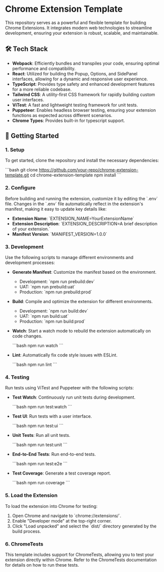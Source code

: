 # Chrome Extension Template

This repository serves as a powerful and flexible template for building Chrome Extensions. It integrates modern web technologies to streamline development, ensuring your extension is robust, scalable, and maintainable.

## 🛠 Tech Stack

- **Webpack**: Efficiently bundles and transpiles your code, ensuring optimal performance and compatibility.
- **React**: Utilized for building the Popup, Options, and SidePanel interfaces, allowing for a dynamic and responsive user experience.
- **TypeScript**: Provides type safety and enhanced development features for a more reliable codebase.
- **Tailwind CSS**: A utility-first CSS framework for rapidly building custom user interfaces.
- **ViTest**: A fast and lightweight testing framework for unit tests.
- **Puppeteer**: Enables headless browser testing, ensuring your extension functions as expected across different scenarios.
- **Chrome Types**: Provides built-in for typescript support.

## 🚀 Getting Started

### 1. Setup

To get started, clone the repository and install the necessary dependencies:

\`\`\`bash
git clone https://github.com/your-repo/chrome-extension-template.git
cd chrome-extension-template
npm install
\`\`\`

### 2. Configure

Before building and running the extension, customize it by editing the \`.env\` file. Changes in the \`.env\` file automatically reflect in the extension's manifest, making it easy to update key details like:

- **Extension Name**: \`EXTENSION_NAME=YourExtensionName\`
- **Extension Description**: \`EXTENSION_DESCRIPTION=A brief description of your extension.\`
- **Manifest Version**: \`MANIFEST_VERSION=1.0.0\`

### 3. Development

Use the following scripts to manage different environments and development processes:

- **Generate Manifest**: Customize the manifest based on the environment.

  - Development: \`npm run prebuild:dev\`
  - UAT: \`npm run prebuild:uat\`
  - Production: \`npm run prebuild:prod\`

- **Build**: Compile and optimize the extension for different environments.

  - Development: \`npm run build:dev\`
  - UAT: \`npm run build:uat\`
  - Production: \`npm run build:prod\`

- **Watch**: Start a watch mode to rebuild the extension automatically on code changes.

  \`\`\`bash
  npm run watch
  \`\`\`

- **Lint**: Automatically fix code style issues with ESLint.

  \`\`\`bash
  npm run lint
  \`\`\`

### 4. Testing

Run tests using ViTest and Puppeteer with the following scripts:

- **Test Watch**: Continuously run unit tests during development.

  \`\`\`bash
  npm run test:watch
  \`\`\`

- **Test UI**: Run tests with a user interface.

  \`\`\`bash
  npm run test:ui
  \`\`\`

- **Unit Tests**: Run all unit tests.

  \`\`\`bash
  npm run test:unit
  \`\`\`

- **End-to-End Tests**: Run end-to-end tests.

  \`\`\`bash
  npm run test:e2e
  \`\`\`

- **Test Coverage**: Generate a test coverage report.

  \`\`\`bash
  npm run coverage
  \`\`\`

### 5. Load the Extension

To load the extension into Chrome for testing:

1. Open Chrome and navigate to \`chrome://extensions/\`.
2. Enable "Developer mode" at the top-right corner.
3. Click "Load unpacked" and select the \`dist/\` directory generated by the build process.

### 6. ChromeTests

This template includes support for ChromeTests, allowing you to test your extension directly within Chrome. Refer to the ChromeTests documentation for details on how to run these tests.
